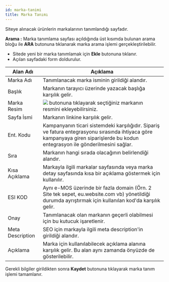 ```yaml
---
id: marka-tanimi
title: Marka Tanımı
---
```


Siteye alınacak ürünlerin markalarının tanımlandığı sayfadır.

**Arama :** Marka tanımlama sayfası açıldığında üst kısımda bulunan arama bloğu ile **ARA** butonuna tıklanarak marka arama işlemi gerçekleştirilebilir.

- Sitede yeni bir marka tanımlamak için  **Ekle** butonuna tıklanır.
- Açılan sayfadaki form doldurulur.

|Alan Adı|Açıklama|
|--|--|
|Marka Adı|Tanımlanacak marka isminin girildiği alandır.|
|Başlık|Markanın tarayıcı üzerinde yazacak başlığa karşılık gelir.|
|Marka Resim|![](https://snipboard.io/48R0Kc.jpg) butonuna tıklayarak seçtiğiniz markanın resmini ekleyebilirsiniz.|
|Sayfa İsmi|Markanın linkine karşılık gelir.|
|Ent. Kodu|Kampanyanın ticari sistemdeki karşılığıdır. Sipariş ve fatura entegrasyonu sırasında ihtiyaca göre kampanyaya giren siparişlerde bu kodun entegrasyon ile gönderilmesini sağlar.|
|Sıra|Markanın hangi sırada olacağının belirlendiği alandır.|
|Kısa Açıklama|Markayla ilgili markalar sayfasında veya marka detay sayfasında kısa bir açıklama göstermek için kullanılır.
|ESI KOD|Aynı e-MOS üzerinde bir fazla domain (Örn. 2 Site tek sepet, eu.website.com vb) yönetildiği durumda ayrıştırmak için kullanılan kod'da karşılık gelir. |
|Onay|Tanımlanacak olan markanın geçerli olabilmesi için bu kutucuk işaretlenir.|
|Meta Description|SEO için markayla ilgili meta description'in girildiği alandır.|
|Açıklama|Marka için kullanılabilecek açıklama alanına karşılık gelir. Bu alan aynı zamanda önyüzde de gösterilebilir.|

Gerekli bilgiler girildikten sonra **Kaydet** butonuna tıklayarak marka tanım işlemi tamamlanır.